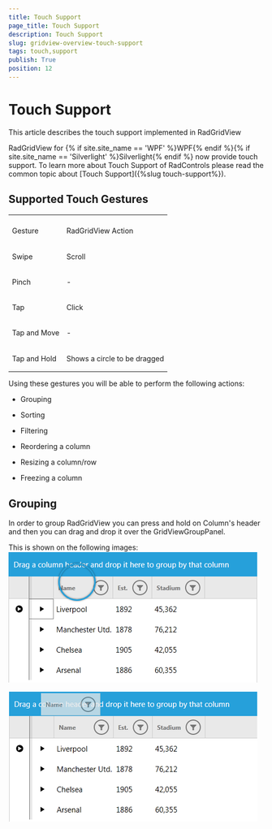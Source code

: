 ```yaml
---
title: Touch Support
page_title: Touch Support
description: Touch Support
slug: gridview-overview-touch-support
tags: touch,support
publish: True
position: 12
---
```


# Touch Support



This article describes the touch support implemented in RadGridView

RadGridView  for {% if site.site_name == 'WPF' %}WPF{% endif %}{% if site.site_name == 'Silverlight' %}Silverlight{% endif %} now provide touch support. To learn more about Touch Support of RadControls please read the common topic about [Touch Support]({%slug touch-support%}).
      

## Supported Touch Gestures
<table><th><tr><td>

Gesture</td><td>

RadGridView Action</td></tr></th><tr><td>

Swipe</td><td>

Scroll</td></tr><tr><td>

Pinch</td><td>

-</td></tr><tr><td>

Tap</td><td>

Click</td></tr><tr><td>

Tap and Move</td><td>

-</td></tr><tr><td>

Tap and Hold</td><td>

Shows a circle to be dragged</td></tr></table>

Using these gestures you will be able to perform the following actions:

* Grouping

* Sorting 

* Filtering 

* Reordering a column

* Resizing a column/row

* Freezing a column

## Grouping

In order to group RadGridView you can press and hold on Column's header and then you can drag and drop it over the GridViewGroupPanel.

This is shown on the following images:![gridview-overview-touch-support 05](images/gridview-overview-touch-support_05.png)

![gridview-overview-touch-support 06](images/gridview-overview-touch-support_06.png)
